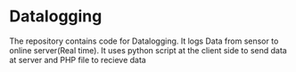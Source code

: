 # Datalogging 
The repository contains code for Datalogging. It logs Data from sensor to online server(Real time). It uses python script at the client side to send data at server and PHP file to recieve data  
